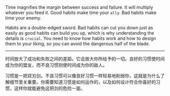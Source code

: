 Time magnifies the margin between success and failure. It will
multiply whatever you feed it. Good habits make time your `ally`. Bad
habits make time your enemy.

Habits are a double-edged sword. Bad habits can cut you down just
as easily as good habits can build you up, which is why understanding
the details is `crucial`. You need to know how habits work and how to
design them to your liking, so you can avoid the dangerous half of the
blade.

---
时间放大了成功和失败之间的差距。它会放大你所给予的一切。良好的习惯使时间成为你的盟友，而不良习惯则使时间成为你的敌人。

习惯是一把双刃剑。不良习惯可以像良好习惯一样轻易地削弱你，这就是为什么了解细节至关重要。你需要知道习惯是如何运作的，以及如何设计符合你喜好的习惯，这样你就能避免这把剑的危险一面。